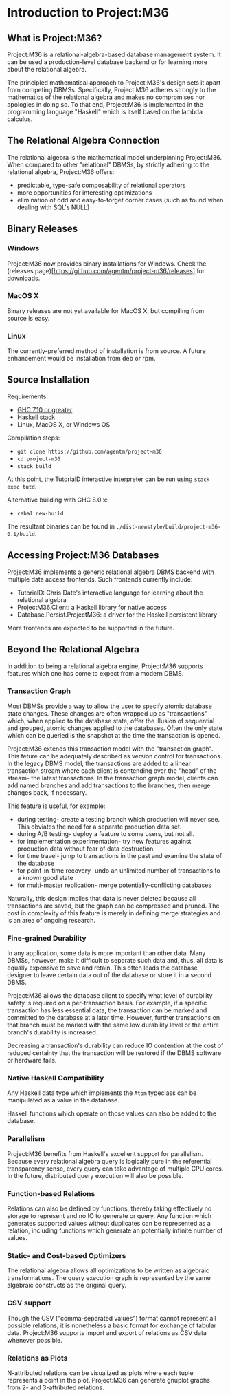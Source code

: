 # Introduction to Project:M36

## What is Project:M36?
Project:M36 is a relational-algebra-based database management system. It can be used a production-level database backend or for learning more about the relational algebra.

The principled mathematical approach to Project:M36's design sets it apart from competing DBMSs. Specifically, Project:M36 adheres strongly to the mathematics of the relational algebra and makes no compromises nor apologies in doing so. To that end, Project:M36 is implemented in the programming language "Haskell" which is itself based on the lambda calculus.

## The Relational Algebra Connection

The relational algebra is the mathematical model underpinning Project:M36. When compared to other "relational" DBMSs, by strictly adhering to the relational algebra, Project:M36 offers:

* predictable, type-safe composability of relational operators
* more opportunities for interesting optimizations
* elimination of odd and easy-to-forget corner cases (such as found when dealing with SQL's NULL)

## Binary Releases

### Windows
Project:M36 now provides binary installations for Windows. Check the (releases page)[https://github.com/agentm/project-m36/releases] for downloads.

### MacOS X

Binary releases are not yet available for MacOS X, but compiling from source is easy.

### Linux

The currently-preferred method of installation is from source. A future enhancement would be installation from deb or rpm.

## Source Installation

Requirements:

* [GHC 7.10 or greater](https://www.haskell.org/downloads)
* [Haskell stack](https://docs.haskellstack.org/en/stable/README/)
* Linux, MacOS X, or Windows OS

Compilation steps:

* ```git clone https://github.com/agentm/project-m36```
* ```cd project-m36```
* ```stack build```

At this point, the TutorialD interactive interpreter can be run using ```stack exec tutd```.

Alternative building with GHC 8.0.x:

* ```cabal new-build```

The resultant binaries can be found in ```./dist-newstyle/build/project-m36-0.1/build```.

## Accessing Project:M36 Databases

Project:M36 implements a generic relational algebra DBMS backend with multiple data access frontends. Such frontends currently include:

* TutorialD: Chris Date's interactive language for learning about the relational algebra
* ProjectM36.Client: a Haskell library for native access
* Database.Persist.ProjectM36: a driver for the Haskell persistent library

More frontends are expected to be supported in the future.

## Beyond the Relational Algebra

In addition to being a relational algebra engine, Project:M36 supports features which one has come to expect from a modern DBMS.

### Transaction Graph

Most DBMSs provide a way to allow the user to specify atomic database state changes. These changes are often wrapped up as "transactions" which, when applied to the database state, offer the illusion of sequential and grouped, atomic changes applied to the databases. Often the only state which can be queried is the snapshot at the time the transaction is opened.

Project:M36 extends this transaction model with the "transaction graph". This feture can be adequately described as version control for transactions. In the legacy DBMS model, the transactions are added to a linear transaction stream where each client is contending over the "head" of the stream- the latest transactions. In the transaction graph model, clients can add named branches and add transactions to the branches, then merge changes back, if necessary.

This feature is useful, for example:
* during testing- create a testing branch which production will never see. This obviates the need for a separate production data set.
* during A/B testing- deploy a feature to some users, but not all.
* for implementation experimentation- try new features against production data without fear of data destruction
* for time travel- jump to transactions in the past and examine the state of the database
* for point-in-time recovery- undo an unlimited number of transactions to a known good state
* for multi-master replication- merge potentially-conflicting databases

Naturally, this design implies that data is never deleted because all transactions are saved, but the graph can be compressed and pruned. The cost in complexity of this feature is merely in defining merge strategies and is an area of ongoing research.

### Fine-grained Durability

In any application, some data is more important than other data. Many DBMSs, however, make it difficult to separate such data and, thus, all data is equally expensive to save and retain. This often leads the database designer to leave certain data out of the database or store it in a second DBMS.

Project:M36 allows the database client to specify what level of durability safety is required on a per-transaction basis. For example, if a specific transaction has less essential data, the transaction can be marked and committed to the database at a later time. However, further transactions on that branch must be marked with the same low durability level or the entire branch's durability is increased.

Decreasing a transaction's durability can reduce IO contention at the cost of reduced certainty that the transaction will be restored if the DBMS software or hardware fails.

### Native Haskell Compatibility

Any Haskell data type which implements the ```Atom``` typeclass can be manipulated as a value in the database.

Haskell functions which operate on those values can also be added to the database.

### Parallelism

Project:M36 benefits from Haskell's excellent support for parallelism. Because every relational algebra query is logically pure in the referential transparency sense, every query can take advantage of multiple CPU cores. In the future, distributed query execution will also be possible.

### Function-based Relations

Relations can also be defined by functions, thereby taking effectively no storage to represent and no IO to generate or query. Any function which  generates supported values without duplicates can be represented as a relation, including functions which generate an potentially infinite number of values.

### Static- and Cost-based Optimizers

The relational algebra allows all optimizations to be written as algebraic transformations. The query execution graph is represented by the same algebraic constructs as the original query.

### CSV support

Though the CSV ("comma-separated values") format cannot represent all possible relations, it is nonetheless a basic format for exchange of tabular data. Project:M36 supports import and export of relations as CSV data whenever possible.

### Relations as Plots

N-attributed relations can be visualized as plots where each tuple represents a point in the plot. Project:M36 can generate gnuplot graphs from 2- and 3-attributed relations.
